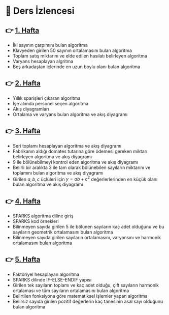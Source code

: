 # :bookmark_tabs: Ders İzlencesi 

## :point_right:	 [1. Hafta](https://github.com/enesmanan/ders-notlari/blob/main/%C4%B0statistiksel%20Uygulamalar%20ile%20Algoritma%20Tasar%C4%B1m%C4%B1/Hafta_1.ipynb)
+  İki sayının çarpımını bulan algoritma
+ Klavyeden girilen 50 sayının ortalamasını bulan algoritma
+ Toplam satış miktarını ve elde edilen hasılatı belirleyen algoritma
+ Varyans hesaplayan algritma
+ Beş arkadaştan içlerinde en uzun boylu olanı bulan algoritma

## :point_right:	 [2. Hafta](https://github.com/enesmanan/ders-notlari/blob/main/%C4%B0statistiksel%20Uygulamalar%20ile%20Algoritma%20Tasar%C4%B1m%C4%B1/Hafta_2.ipynb) 
+ Yıllık sparişleri çıkaran algoritma
+ İşe alımda personel seçen algoritma
+ Akış diyagramları
+ Ortalama ve varyans bulan algoritma ve akış diyagramı

## :point_right:	 [3. Hafta](https://github.com/enesmanan/ders-notlari/blob/main/%C4%B0statistiksel%20Uygulamalar%20ile%20Algoritma%20Tasar%C4%B1m%C4%B1/Hafta_3.ipynb) 
+ Seri toplamı hesaplayan algoritma ve akış diyagramı
+ Fabrikanın aldığı domates tutarına göre ödemesi gereken miktarı belirleyen algoritma ve akış diyagramı
+ 9 ile bölünebilmeyi kontrol eden algoritma ve akış diyagramı
+ Belirli bir aralıkta 3 ile tam olarak bölünebilen sayıların miktarını ve toplamını bulan algoritma ve akış diyagramı
+ Girilen $a, b, c$ üçlüleri için $y=ab+c^2$ değerlerlerinden en küçük olanı bulan algoritma ve akış diyagramı

## :point_right:	 [4. Hafta](https://github.com/enesmanan/ders-notlari/blob/main/%C4%B0statistiksel%20Uygulamalar%20ile%20Algoritma%20Tasar%C4%B1m%C4%B1/Hafta_4.ipynb) 
+ SPARKS algoritma diline giriş
+ SPARKS kod örnekleri
+ Bilinmeyen sayıda girilen 5 ile bölünen sayıların kaç adet olduğunu ve bu sayıların geometrik ortalamasını bulan algoritma 
+ Bilinmeyen sayıda girilen sayıların ortalamasını, varyansını ve harmonik ortalamasını bulan algoritma


## :point_right:	 [5. Hafta](https://github.com/enesmanan/ders-notlari/blob/main/%C4%B0statistiksel%20Uygulamalar%20ile%20Algoritma%20Tasar%C4%B1m%C4%B1/Hafta_5.ipynb) 
+ Faktöriyel hesaplayan algoritma
+ SPARKS dilinde IF-ELSE-ENDIF yapısı 
+ Girilen tek sayıların toplamı ve kaç adet olduğu, çift sayıların harmonik ortalaması ve tüm sayıların ortalamasını bulan algoritma
+ Belirtilen fonksiyona göre matematiksel işlemler yapan algoritma
+ Belirsiz sayıda girilen pozitif değerlerin kaç tanesinin asal sayı olduğunu bulan algoritma

